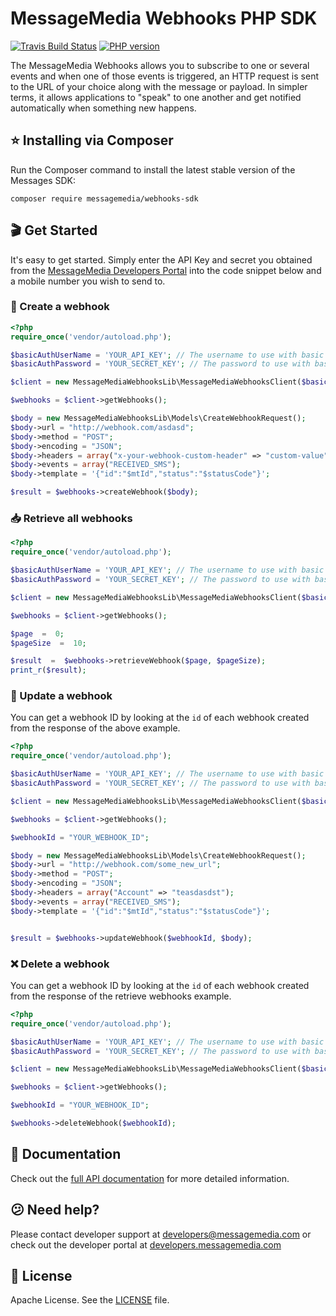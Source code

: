 # MessageMedia Webhooks PHP SDK
[![Travis Build Status](https://api.travis-ci.org/messagemedia/webhooks-php-sdk.svg?branch=master)](https://travis-ci.org/messagemedia/webhooks-php-sdk)
[![PHP version](https://badge.fury.io/ph/messagemedia%2Fwebhooks-sdk.svg)](https://badge.fury.io/ph/messagemedia%2Fwebhooks-sdk)

The MessageMedia Webhooks allows you to subscribe to one or several events and when one of those events is triggered, an HTTP request is sent to the URL of your choice along with the message or payload. In simpler terms, it allows applications to "speak" to one another and get notified automatically when something new happens.

## ⭐️ Installing via Composer
Run the Composer command to install the latest stable version of the Messages SDK:
```
composer require messagemedia/webhooks-sdk
```

## 🎬 Get Started
It's easy to get started. Simply enter the API Key and secret you obtained from the [MessageMedia Developers Portal](https://developers.messagemedia.com) into the code snippet below and a mobile number you wish to send to.

### 🚀 Create a webhook
```php
<?php
require_once('vendor/autoload.php');

$basicAuthUserName = 'YOUR_API_KEY'; // The username to use with basic authentication
$basicAuthPassword = 'YOUR_SECRET_KEY'; // The password to use with basic authentication

$client = new MessageMediaWebhooksLib\MessageMediaWebhooksClient($basicAuthUserName, $basicAuthPassword);

$webhooks = $client->getWebhooks();

$body = new MessageMediaWebhooksLib\Models\CreateWebhookRequest();
$body->url = "http://webhook.com/asdasd";
$body->method = "POST";
$body->encoding = "JSON";
$body->headers = array("x-your-webhook-custom-header" => "custom-value");
$body->events = array("RECEIVED_SMS");
$body->template = '{"id":"$mtId","status":"$statusCode"}';

$result = $webhooks->createWebhook($body);
```

### 📥 Retrieve all webhooks
```php
<?php
require_once('vendor/autoload.php');

$basicAuthUserName = 'YOUR_API_KEY'; // The username to use with basic authentication
$basicAuthPassword = 'YOUR_SECRET_KEY'; // The password to use with basic authentication

$client = new MessageMediaWebhooksLib\MessageMediaWebhooksClient($basicAuthUserName, $basicAuthPassword);

$webhooks = $client->getWebhooks();

$page  =  0;
$pageSize  =  10;

$result  =  $webhooks->retrieveWebhook($page, $pageSize);
print_r($result);
```

### 🔄 Update a webhook
You can get a webhook ID by looking at the `id` of each webhook created from the response of the above example.
```php
<?php
require_once('vendor/autoload.php');

$basicAuthUserName = 'YOUR_API_KEY'; // The username to use with basic authentication
$basicAuthPassword = 'YOUR_SECRET_KEY'; // The password to use with basic authentication

$client = new MessageMediaWebhooksLib\MessageMediaWebhooksClient($basicAuthUserName, $basicAuthPassword);

$webhooks = $client->getWebhooks();

$webhookId = "YOUR_WEBHOOK_ID";

$body = new MessageMediaWebhooksLib\Models\CreateWebhookRequest();
$body->url = "http://webhook.com/some_new_url";
$body->method = "POST";
$body->encoding = "JSON";
$body->headers = array("Account" => "teasdasdst");
$body->events = array("RECEIVED_SMS");
$body->template = '{"id":"$mtId","status":"$statusCode"}';


$result = $webhooks->updateWebhook($webhookId, $body);
```

### ❌ Delete a webhook
You can get a webhook ID by looking at the `id` of each webhook created from the response of the retrieve webhooks example.
```php
<?php
require_once('vendor/autoload.php');

$basicAuthUserName = 'YOUR_API_KEY'; // The username to use with basic authentication
$basicAuthPassword = 'YOUR_SECRET_KEY'; // The password to use with basic authentication

$client = new MessageMediaWebhooksLib\MessageMediaWebhooksClient($basicAuthUserName, $basicAuthPassword);

$webhooks = $client->getWebhooks();

$webhookId = "YOUR_WEBHOOK_ID";

$webhooks->deleteWebhook($webhookId);
```

## 📕 Documentation
Check out the [full API documentation](DOCUMENTATION.md) for more detailed information.

## 😕 Need help?
Please contact developer support at developers@messagemedia.com or check out the developer portal at [developers.messagemedia.com](https://developers.messagemedia.com/)

## 📃 License
Apache License. See the [LICENSE](LICENSE) file.
